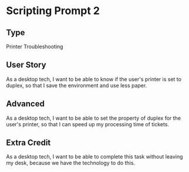 # Scripting Prompt 2

## Type

Printer Troubleshooting

## User Story

As a desktop tech, I want to be able to know if the user's printer is set to duplex, so that I save the environment and use less paper.

## Advanced

As a desktop tech, I want to be able to set the property of duplex for the user's printer, so that I can speed up my processing time of tickets.

## Extra Credit

As a desktop tech, I want to be able to complete this task without leaving my desk, because we have the technology to do this.

